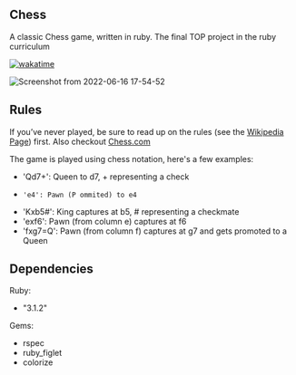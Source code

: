 ## Chess

A classic Chess game, written in ruby. The final TOP project in the ruby curriculum

[![wakatime](https://wakatime.com/badge/user/9450441a-ff7b-4805-b841-897d35ef3820/project/1fb3568a-af51-42c5-abbe-ea624d96a793.svg)](https://wakatime.com/badge/user/9450441a-ff7b-4805-b841-897d35ef3820/project/1fb3568a-af51-42c5-abbe-ea624d96a793)

![Screenshot from 2022-06-16 17-54-52](https://user-images.githubusercontent.com/94543524/174162026-e5cc0433-c411-4253-9a22-e1dddf8ee4dc.png)

## Rules

If you’ve never played, be sure to read up on the rules (see the [Wikipedia Page](https://en.wikipedia.org/wiki/Chess)) first. Also checkout [Chess.com](https://www.chess.com/learn-how-to-play-chess)

The game is played using chess notation, here's a few examples:

-   'Qd7+': Queen to d7, + representing a check
-     'e4': Pawn (P ommited) to e4
-  'Kxb5#': King captures at b5, # representing a checkmate
-   'exf6': Pawn (from column e) captures at f6
- 'fxg7=Q': Pawn (from column f) captures at g7 and gets promoted to a Queen

## Dependencies

Ruby: 
- "3.1.2"

Gems:
- rspec
- ruby_figlet
- colorize

